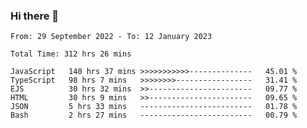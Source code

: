 ### Hi there 👋

<!--START_SECTION:waka-->

```text
From: 29 September 2022 - To: 12 January 2023

Total Time: 312 hrs 26 mins

JavaScript   140 hrs 37 mins >>>>>>>>>>>--------------   45.01 %
TypeScript   98 hrs 7 mins   >>>>>>>>-----------------   31.41 %
EJS          30 hrs 32 mins  >>-----------------------   09.77 %
HTML         30 hrs 9 mins   >>-----------------------   09.65 %
JSON         5 hrs 33 mins   -------------------------   01.78 %
Bash         2 hrs 27 mins   -------------------------   00.79 %
```

<!--END_SECTION:waka-->

<!--
**tranhieu1906/tranhieu1906** is a ✨ _special_ ✨ repository because its `README.md` (this file) appears on your GitHub profile.

Here are some ideas to get you started:

- 🔭 I’m currently working on ...
- 🌱 I’m currently learning ...
- 👯 I’m looking to collaborate on ...
- 🤔 I’m looking for help with ...
- 💬 Ask me about ...
- 📫 How to reach me: ...
- 😄 Pronouns: ...
- ⚡ Fun fact: ...
-->
